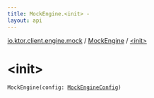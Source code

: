 ```yaml
---
title: MockEngine.<init> - 
layout: api
---
```


<div class='api-docs-breadcrumbs'><a href="../index.html">io.ktor.client.engine.mock</a> / <a href="index.html">MockEngine</a> / <a href="./-init-.html">&lt;init&gt;</a></div>

# &lt;init&gt;

<div class="signature"><code><span class="identifier">MockEngine</span><span class="symbol">(</span><span class="parameterName" id="io.ktor.client.engine.mock.MockEngine$<init>(io.ktor.client.engine.mock.MockEngineConfig)/config">config</span><span class="symbol">:</span>&nbsp;<a href="../-mock-engine-config/index.html"><span class="identifier">MockEngineConfig</span></a><span class="symbol">)</span></code></div>
